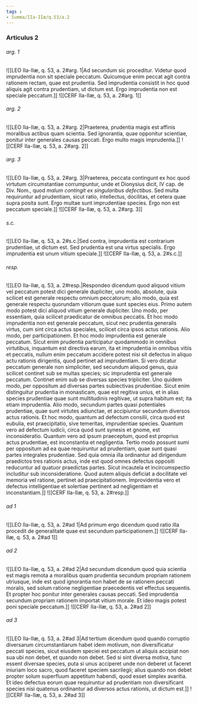 ```yaml
---
tags : 
- Summa/IIa-IIæ/q.53/a.2
---
```


### Articulus 2

###### arg. 1
![[LEO IIa-IIæ, q. 53, a. 2#arg. 1|Ad secundum sic proceditur. Videtur quod imprudentia non sit speciale peccatum. Quicumque enim peccat agit contra rationem rectam, quae est prudentia. Sed imprudentia consistit in hoc quod aliquis agit contra prudentiam, ut dictum est. Ergo imprudentia non est speciale peccatum.]]
![[CERF IIa-IIæ, q. 53, a. 2#arg. 1]]

###### arg. 2
![[LEO IIa-IIæ, q. 53, a. 2#arg. 2|Praeterea, prudentia magis est affinis moralibus actibus quam scientia. Sed ignorantia, quae opponitur scientiae, ponitur inter generales causas peccati. Ergo multo magis imprudentia.]]
![[CERF IIa-IIæ, q. 53, a. 2#arg. 2]]

###### arg. 3
![[LEO IIa-IIæ, q. 53, a. 2#arg. 3|Praeterea, peccata contingunt ex hoc quod virtutum circumstantiae corrumpuntur, unde et Dionysius dicit, IV cap. de Div. Nom., quod *malum contingit ex singularibus defectibus*. Sed multa requiruntur ad prudentiam, sicut ratio, intellectus, docilitas, et cetera quae supra posita sunt. Ergo multae sunt imprudentiae species. Ergo non est peccatum speciale.]]
![[CERF IIa-IIæ, q. 53, a. 2#arg. 3]]

###### s.c.
![[LEO IIa-IIæ, q. 53, a. 2#s.c.|Sed contra, imprudentia est contrarium prudentiae, ut dictum est. Sed prudentia est una virtus specialis. Ergo imprudentia est unum vitium speciale.]]
![[CERF IIa-IIæ, q. 53, a. 2#s.c.]]

###### resp.
![[LEO IIa-IIæ, q. 53, a. 2#resp.|Respondeo dicendum quod aliquod vitium vel peccatum potest dici generale dupliciter, uno modo, absolute, quia scilicet est generale respectu omnium peccatorum; alio modo, quia est generale respectu quorundam vitiorum quae sunt species eius. Primo autem modo potest dici aliquod vitium generale dupliciter. Uno modo, per essentiam, quia scilicet praedicatur de omnibus peccatis. Et hoc modo imprudentia non est generale peccatum, sicut nec prudentia generalis virtus, cum sint circa actus speciales, scilicet circa ipsos actus rationis. Alio modo, per participationem. Et hoc modo imprudentia est generale peccatum. Sicut enim prudentia participatur quodammodo in omnibus virtutibus, inquantum est directiva earum, ita et imprudentia in omnibus vitiis et peccatis, nullum enim peccatum accidere potest nisi sit defectus in aliquo actu rationis dirigentis, quod pertinet ad imprudentiam. Si vero dicatur peccatum generale non simpliciter, sed secundum aliquod genus, quia scilicet continet sub se multas species; sic imprudentia est generale peccatum. Continet enim sub se diversas species tripliciter. Uno quidem modo, per oppositum ad diversas partes subiectivas prudentiae. Sicut enim distinguitur prudentia in monasticam, quae est regitiva unius, et in alias species prudentiae quae sunt multitudinis regitivae, ut supra habitum est; ita etiam imprudentia. Alio modo, secundum partes quasi potentiales prudentiae, quae sunt virtutes adiunctae, et accipiuntur secundum diversos actus rationis. Et hoc modo, quantum ad defectum consilii, circa quod est eubulia, est praecipitatio, sive temeritas, imprudentiae species. Quantum vero ad defectum iudicii, circa quod sunt synesis et gnome, est inconsideratio. Quantum vero ad ipsum praeceptum, quod est proprius actus prudentiae, est inconstantia et negligentia. Tertio modo possunt sumi per oppositum ad ea quae requiruntur ad prudentiam, quae sunt quasi partes integrales prudentiae. Sed quia omnia illa ordinantur ad dirigendum praedictos tres rationis actus, inde est quod omnes defectus oppositi reducuntur ad quatuor praedictas partes. Sicut incautela et incircumspectio includitur sub inconsideratione. Quod autem aliquis deficiat a docilitate vel memoria vel ratione, pertinet ad praecipitationem. Improvidentia vero et defectus intelligentiae et solertiae pertinent ad negligentiam et inconstantiam.]]
![[CERF IIa-IIæ, q. 53, a. 2#resp.]]

###### ad 1
![[LEO IIa-IIæ, q. 53, a. 2#ad 1|Ad primum ergo dicendum quod ratio illa procedit de generalitate quae est secundum participationem.]]
![[CERF IIa-IIæ, q. 53, a. 2#ad 1]]

###### ad 2
![[LEO IIa-IIæ, q. 53, a. 2#ad 2|Ad secundum dicendum quod quia scientia est magis remota a moralibus quam prudentia secundum propriam rationem utriusque, inde est quod ignorantia non habet de se rationem peccati moralis, sed solum ratione negligentiae praecedentis vel effectus sequentis. Et propter hoc ponitur inter generales causas peccati. Sed imprudentia secundum propriam rationem importat vitium morale. Et ideo magis potest poni speciale peccatum.]]
![[CERF IIa-IIæ, q. 53, a. 2#ad 2]]

###### ad 3
![[LEO IIa-IIæ, q. 53, a. 2#ad 3|Ad tertium dicendum quod quando corruptio diversarum circumstantiarum habet idem motivum, non diversificatur peccati species, sicut eiusdem speciei est peccatum ut aliquis accipiat non sua ubi non debet, et quando non debet. Sed si sint diversa motiva, tunc essent diversae species, puta si unus acciperet unde non deberet ut faceret iniuriam loco sacro, quod faceret speciem sacrilegii; alius quando non debet propter solum superfluum appetitum habendi, quod esset simplex avaritia. Et ideo defectus eorum quae requiruntur ad prudentiam non diversificant species nisi quatenus ordinantur ad diversos actus rationis, ut dictum est.]]
![[CERF IIa-IIæ, q. 53, a. 2#ad 3]]


